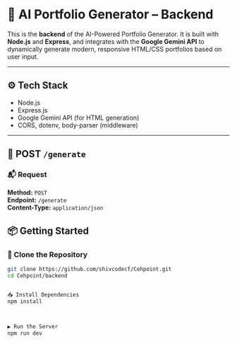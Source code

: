 # 🔧 AI Portfolio Generator – Backend

This is the **backend** of the AI-Powered Portfolio Generator. It is built with **Node.js** and **Express**, and integrates with the **Google Gemini API** to dynamically generate modern, responsive HTML/CSS portfolios based on user input.

---

## ⚙️ Tech Stack

- Node.js
- Express.js
- Google Gemini API (for HTML generation)
- CORS, dotenv, body-parser (middleware)

--- 



## 🔄 POST `/generate`



### 📬 Request

**Method:** `POST`  
**Endpoint:** `/generate`  
**Content-Type:** `application/json`





## 📦 Getting Started

### 🔁 Clone the Repository

```bash
git clone https://github.com/shivcodecf/Cehpoint.git
cd Cehpoint/backend


📥 Install Dependencies
npm install



▶️ Run the Server
npm run dev
